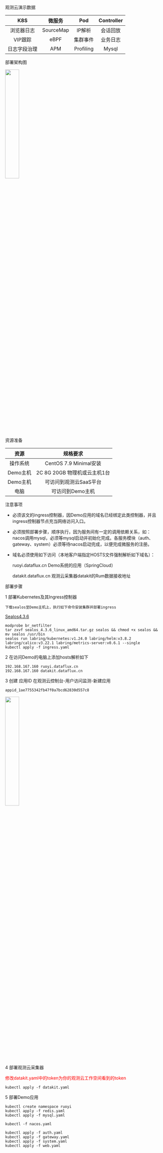 
观测云演示数据

 |K8S|微服务|Pod|Controller|
|:-:|:-:|:-:|:-:|
|浏览器日志|SourceMap|IP解析|会话回放|
|VIP跟踪|eBPF|集群事件|业务日志|
|日志字段治理|APM|Profiling|Mysql|

部署架构图

<div align=left><img src="https://github.com/zhaogangxp/GuanceCloud/assets/28213758/7de0c14d-d357-4d2f-a42c-131f4e0a4923" style="width: 30%;"></div>

资源准备

|资源|规格要求|
|:-:|:-:|
|操作系统|CentOS 7.9 Minimal安装|
|Demo主机 |2C 8G 20GB 物理机或云主机1台|
|Demo主机|可访问到观测云SaaS平台|
|电脑|可访问到Demo主机|

注意事项

* 必须该文的ingress控制器，因Demo应用的域名已经绑定此类控制器，并且ingress控制器节点充当网络访问入口。

* 必须按照部署步骤，顺序执行，因为服务间有一定的调用依赖关系，如：nacos调用mysql，必须等mysql启动并初始化完成。各服务模块（auth、gateway、system）必须等待nacos启动完成，以便完成微服务的注册。

* 域名必须使用如下访问（本地客户端指定HOSTS文件强制解析如下域名）：

  ruoyi.dataflux.cn Demo系统的应用（SpringCloud）

  datakit.dataflux.cn 观测云采集器datakit的Rum数据接收地址

部署步骤

1 部署Kubernetes及其Ingress控制器

`下载sealos至Demo主机上，执行如下命令安装集群并部署ingress`

[Sealos4.3.6](https://github.com/labring/sealos/releases/tag/v4.3.6 "Sealos")

```
modprobe br_netfilter
tar zxvf sealos_4.3.6_linux_amd64.tar.gz sealos && chmod +x sealos && mv sealos /usr/bin
sealos run labring/kubernetes:v1.24.0 labring/helm:v3.8.2 labring/calico:v3.22.1 labring/metrics-server:v0.6.1 --single
kubectl apply -f ingress.yaml
```

2 在访问Demo的电脑上添加hosts解析如下

```
192.168.167.160 ruoyi.dataflux.cn
192.168.167.160 datakit.dataflux.cn
```
3 创建 应用ID 在观测云控制台-用户访问监测-新建应用

`appid_1ae7755342fb47f0a7bcd62830d557c8`

<div align=left><img src="https://github.com/zhaogangxp/gc/assets/28213758/c66bc3a7-b9c3-4b76-8dfb-eb7de6880010" style="width: 30%;"></div>

4 部署观测云采集器

<font color=#ff0000>修改datakit.yaml中的token为你的观测云工作空间看到的token</font>

`kubectl apply -f datakit.yaml`

5 部署Demo应用

```
kubectl create namespace ruoyi
kubectl apply -f redis.yaml
kubectl apply -f mysql.yaml
```
`kubectl -f nacos.yaml`
```
kubectl apply -f auth.yaml
kubectl apply -f gateway.yaml
kubectl apply -f system.yaml
kubectl apply -f web.yaml
```
